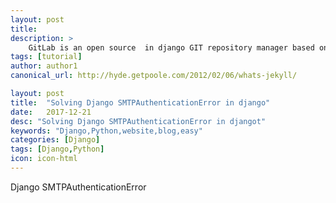 ```yaml
---
layout: post
title:  
description: >
	GitLab is an open source  in django GIT repository manager based on Rails and developed by GitLab Inc. It is a web-based GIT repository manager that allows your team to work on code, track bugs and feature requests and to test and deploy applications. GitLab provides features like a wiki, issue tracking, code reviews, activity feeds and merge management. It is capable of hosting multiple projects.
tags: [tutorial]
author: author1
canonical_url: http://hyde.getpoole.com/2012/02/06/whats-jekyll/

layout: post
title:  "Solving Django SMTPAuthenticationError in django"
date:   2017-12-21
desc: "Solving Django SMTPAuthenticationError in djangot"
keywords: "Django,Python,website,blog,easy"
categories: [Django]
tags: [Django,Python]
icon: icon-html
---
```




Django SMTPAuthenticationError
